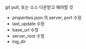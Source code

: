 git pull, 또는 소스 다운받고 해야할 것

- properties.json 의 server, port 수정
- last_update 수정
- base_url 수정
- server_root 수정
- log_dir 
